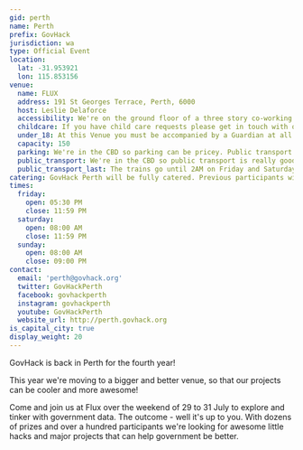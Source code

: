 ```yaml
---
gid: perth
name: Perth
prefix: GovHack
jurisdiction: wa
type: Official Event
location:
  lat: -31.953921
  lon: 115.853156
venue:
  name: FLUX
  address: 191 St Georges Terrace, Perth, 6000
  host: Leslie Delaforce
  accessibility: We're on the ground floor of a three story co-working space complete with elevators. Come along!
  childcare: If you have child care requests please get in touch with our organising Committee. It's a serious investment to make so we're looking to see whether we will have enough interest.
  under_18: At this Venue you must be accompanied by a Guardian at all times.
  capacity: 150
  parking: We're in the CBD so parking can be pricey. Public transport might be a better option.
  public_transport: We're in the CBD so public transport is really good. Closest train station is Elizabeth Quay - FLUX is about a 10 minute walk up St George's Terrace.
  public_transport_last: The trains go until 2AM on Friday and Saturday (Though you may be joined by some revelers from the City). Sunday, trains are a bit more unreliable.
catering: GovHack Perth will be fully catered. Previous participants will remember how delectable Peta Hayward's catering is for breakfasts and lunch. We'll also have the team from Epic Delivery hovering around the space ready to feed you on demand - Epic's also helping us cater on Saturday night.
times:
  friday:
    open: 05:30 PM
    close: 11:59 PM
  saturday:
    open: 08:00 AM
    close: 11:59 PM
  sunday:
    open: 08:00 AM
    close: 09:00 PM
contact:
  email: 'perth@govhack.org'
  twitter: GovHackPerth
  facebook: govhackperth
  instagram: govhackperth
  youtube: GovHackPerth
  website_url: http://perth.govhack.org
is_capital_city: true
display_weight: 20
---
```


GovHack is back in Perth for the fourth year!

This year we're moving to a bigger and better venue, so that our projects can be cooler and more awesome!

Come and join us at Flux over the weekend of 29 to 31 July to explore and tinker with government data. The outcome - well it's up to you. With dozens of prizes and over a hundred participants we're looking for awesome little hacks and major projects that can help government be better.